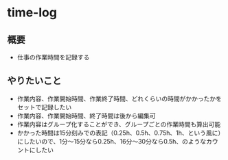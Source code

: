 # time-log
## 概要
* 仕事の作業時間を記録する

## やりたいこと
* 作業内容、作業開始時間、作業終了時間、どれくらいの時間がかかったかをセットで記録したい
* 作業内容、作業開始時間、終了時間は後から編集可
* 作業内容はグループ化することができ、グループごとの作業時間も算出可能
* かかった時間は15分刻みでの表記（0.25h、0.5h、0.75h、1h、という風に）にしたいので、1分〜15分なら0.25h、16分〜30分なら0.5h、のようなカウントにしたい

